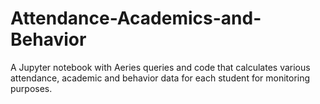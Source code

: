 # Attendance-Academics-and-Behavior
A Jupyter notebook with Aeries queries and code that calculates various attendance, academic and behavior data for each student for monitoring purposes.
